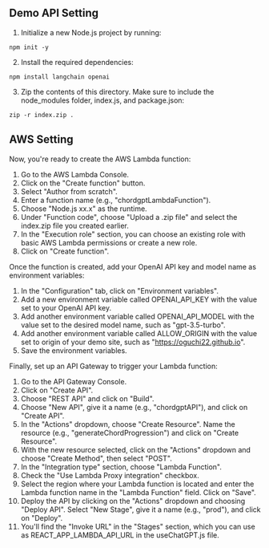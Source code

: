 ## Demo API Setting

1. Initialize a new Node.js project by running:

```
npm init -y
```

2. Install the required dependencies:

```
npm install langchain openai
```

3. Zip the contents of this directory. Make sure to include the node_modules folder, index.js, and package.json:

```
zip -r index.zip .
```

## AWS Setting

Now, you're ready to create the AWS Lambda function:

1. Go to the AWS Lambda Console.
2. Click on the "Create function" button.
3. Select "Author from scratch".
4. Enter a function name (e.g., "chordgptLambdaFunction").
5. Choose "Node.js xx.x" as the runtime.
6. Under "Function code", choose "Upload a .zip file" and select the index.zip file you created earlier.
7. In the "Execution role" section, you can choose an existing role with basic AWS Lambda permissions or create a new role.
8. Click on "Create function".

Once the function is created, add your OpenAI API key and model name as environment variables:

1. In the "Configuration" tab, click on "Environment variables".
2. Add a new environment variable called OPENAI_API_KEY with the value set to your OpenAI API key.
3. Add another environment variable called OPENAI_API_MODEL with the value set to the desired model name, such as "gpt-3.5-turbo".
4. Add another environment variable called ALLOW_ORIGIN with the value set to origin of your demo site, such as "https://oguchi22.github.io".
5. Save the environment variables.

Finally, set up an API Gateway to trigger your Lambda function:

1. Go to the API Gateway Console.
2. Click on "Create API".
3. Choose "REST API" and click on "Build".
4. Choose "New API", give it a name (e.g., "chordgptAPI"), and click on "Create API".
5. In the "Actions" dropdown, choose "Create Resource". Name the resource (e.g., "generateChordProgression") and click on "Create Resource".
6. With the new resource selected, click on the "Actions" dropdown and choose "Create Method", then select "POST".
7. In the "Integration type" section, choose "Lambda Function".
8. Check the "Use Lambda Proxy integration" checkbox.
9. Select the region where your Lambda function is located and enter the Lambda function name in the "Lambda Function" field. Click on "Save".
10. Deploy the API by clicking on the "Actions" dropdown and choosing "Deploy API". Select "New Stage", give it a name (e.g., "prod"), and click on "Deploy".
11. You'll find the "Invoke URL" in the "Stages" section, which you can use as REACT_APP_LAMBDA_API_URL in the useChatGPT.js file.

